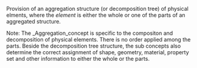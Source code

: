 ﻿Provision of an aggregation structure (or decomposition tree) of physical elments, where the _element_ is either the whole or one of the parts of an aggregated structure.

Note: The _Aggregation_concept is specific to the compositon and decomposition of physical elements. There is no order applied among the parts. Beside the decomposition tree structure, the sub concepts also determine the correct assignment of shape, geometry, material, property set and other information to either the whole or the parts.